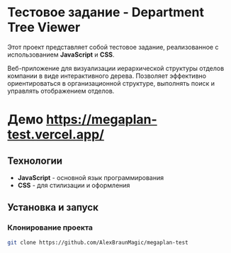 # Тестовое задание - Department Tree Viewer

Этот проект представляет собой тестовое задание, реализованное с использованием **JavaScript** и **CSS**.

Веб-приложение для визуализации иерархической структуры отделов компании в виде интерактивного дерева. Позволяет эффективно ориентироваться в организационной структуре, выполнять поиск и управлять отображением отделов.

# Демо https://megaplan-test.vercel.app/

## Технологии

- **JavaScript** - основной язык программирования
- **CSS** - для стилизации и оформления

## Установка и запуск

### Клонирование проекта

```bash
git clone https://github.com/AlexBraunMagic/megaplan-test
```
